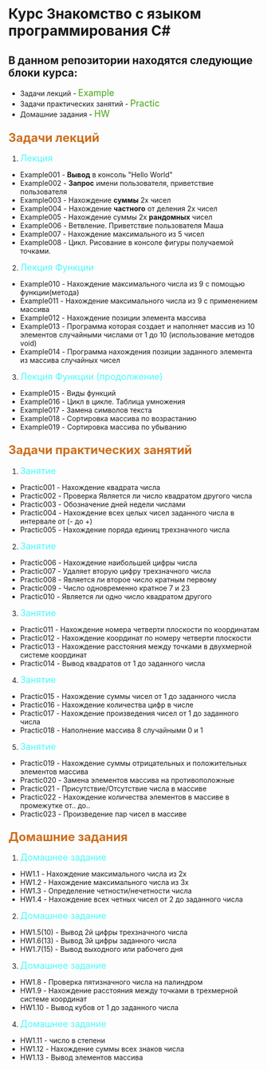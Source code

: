 # Курс Знакомство с языком программирования  C#

## В данном репозитории  находятся следующие блоки курса:

* Задачи  лекций - <font size=4 color="#47a413"> Example </font>
* Задачи практических занятий - <font size=4 color="#47a413">Practic</font>
* Домашние задания - <font size=4 color="#47a413">HW</font>

###  <font size=5 color="#cd6e1c">Задачи лекций</font>
1. <font size=4 color="#4ef9f9">Лекция </font>

* Example001 - __Вывод__ в консоль "Hello World"
* Example002 - __Запрос__ имени пользователя, приветствие пользователя
* Example003 - Нахождение __суммы__ 2х чисел
* Example004 - Нахождение __частного__ от деления 2х чисел
* Example005 - Нахождение суммы 2х __рандомных__ чисел
* Example006 - Ветвление. Приветствие пользователя Маша
* Example007 - Нахождение максимального из 5 чисел
* Example008 - Цикл. Рисование в консоле фигуры получаемой точками.

2. <font size=4 color="#4ef9f9">Лекция Функции</font>

* Example010 - Нахождение максимального числа из 9 с помощью функции(метода)
* Example011 - Нахождение максимального числа из 9 с применением массива
* Example012 - Нахождение позиции элемента массива
* Example013 - Программа которая создает и наполняет массив из 10 элементов случайными числами от 1 до 10
(использование методов void)
* Example014 - Программа нахождения позиции заданного элемента из массива случайных чисел

3. <font size=4 color="#4ef9f9">Лекция Функции (продолжение)</font>

* Example015 - Виды функций
* Example016 - Цикл в цикле. Таблица умножения
* Example017 - Замена символов текста
* Example018 - Сортировка массива по возрастанию
* Example019 - Сортировка массива по убыванию


### <font size=5 color="#cd6e1c"> Задачи практических занятий </font>

1. <font size=4 color="#4ef9f9">Занятие</font>

* Practic001 - Нахождение квадрата числа
* Practic002 - Проверка Является ли число квадратом другого числа
* Practic003 - Обозначение дней недели числами
* Practic004 - Нахождение всех целых чисел заданного числа в интервале от (- до +)
* Practic005 - Нахождение поряда единиц трехзначного числа

2. <font size=4 color="#4ef9f9">Занятие</font>

* Practic006 - Нахождение наибольшей цифры числа
* Practic007 - Удаляет вторую цифру трехзначного числа
* Practic008 - Является ли второе число кратным первому
* Practic009 - Число одновременно кратное 7 и 23
* Practic010 - Является ли одно число квадратом другого

3. <font size=4 color="#4ef9f9">Занятие</font>

* Practic011 - Нахождение номера четверти плоскости по координатам
* Practic012 - Нахождение координат по номеру четверти плоскости
* Practic013 - Нахождение расстояния между точками в двухмерной системе координат
* Practic014 - Вывод квадратов от 1 до заданного числа

4. <font size=4 color="#4ef9f9">Занятие</font>

* Practic015 - Нахождение суммы чисел от 1 до заданного числа
* Practic016 - Нахождение количества цифр в числе
* Practic017 - Нахождение произведения чисел от 1 до заданного числа
* Practic018 - Наполнение массива 8 случайными 0 и 1

5. <font size=4 color="#4ef9f9">Занятие</font>

* Practic019 - Нахождение суммы отрицательных и положительных элементов массива
* Practic020 - Замена элементов массива на противоположные
* Practic021 - Присутствие/Отсутствие числа в массиве
* Practic022 - Нахождение количества элементов в массиве в промежутке от.. до..
* Practic023 - Произведение пар чисел в массиве

### <font size=5 color="#cd6e1c"> Домашние задания </font>

1. <font size=4 color="#4ef9f9">Домашнее задание</font>

* HW1.1 - Нахождение максимального числа из 2х
* HW1.2 - Нахождение максимального числа из 3х
* HW1.3 - Определение четности/нечетности числа
* HW1.4 - Нахождение всех четных чисел от 2 до заданного числа

2. <font size=4 color="#4ef9f9">Домашнее задание</font>

* HW1.5(10) - Вывод 2й цифры  трехзначного числа
* HW1.6(13) - Вывод 3й цифры  заданного числа
* HW1.7(15) - Вывод выходного или рабочего дня

3. <font size=4 color="#4ef9f9">Домашнее задание</font>

* HW1.8 - Проверка пятизначного числа на палиндром
* HW1.9 - Нахождение расстояния между точками в трехмерной системе координат
* HW1.10 - Вывод кубов от 1 до заданного числа

4. <font size=4 color="#4ef9f9">Домашнее задание</font>

* HW1.11 - число в степени
* HW1.12 - Нахождение суммы всех знаков числа
* HW1.13 - Вывод элементов массива